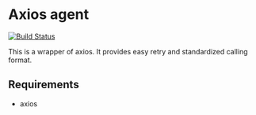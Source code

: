 # Axios agent
[![Build Status](https://travis-ci.org/euonymus/axios-agent.svg?branch=master)](https://travis-ci.org/euonymus/axios-agent)

This is a wrapper of axios.
It provides easy retry and standardized calling format.

## Requirements

* axios

